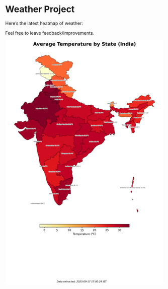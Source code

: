 # Weather Project

Here’s the latest heatmap of weather:

Feel free to leave feedback/improvements.

![India Heatmap](docs/assets/india_heatmap.png?v=CA9BD7)

